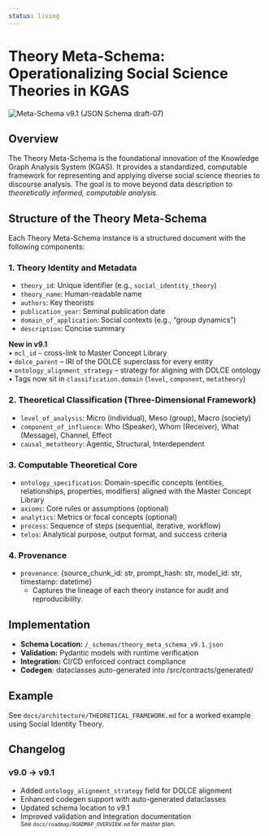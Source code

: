 ```yaml
---
status: living
---
```


# Theory Meta-Schema: Operationalizing Social Science Theories in KGAS

![Meta-Schema v9.1 (JSON Schema draft-07)](https://img.shields.io/badge/Meta--Schema-v9.1-blue)

## Overview

The Theory Meta-Schema is the foundational innovation of the Knowledge Graph Analysis System (KGAS). It provides a standardized, computable framework for representing and applying diverse social science theories to discourse analysis. The goal is to move beyond data description to *theoretically informed, computable analysis*.

## Structure of the Theory Meta-Schema

Each Theory Meta-Schema instance is a structured document with the following components:

### 1. Theory Identity and Metadata
- `theory_id`: Unique identifier (e.g., `social_identity_theory`)
- `theory_name`: Human-readable name
- `authors`: Key theorists
- `publication_year`: Seminal publication date
- `domain_of_application`: Social contexts (e.g., “group dynamics”)
- `description`: Concise summary

**New in v9.1**  
• `mcl_id` – cross-link to Master Concept Library  
• `dolce_parent` – IRI of the DOLCE superclass for every entity  
• `ontology_alignment_strategy` – strategy for aligning with DOLCE ontology
• Tags now sit in `classification.domain` (`level`, `component`, `metatheory`)

### 2. Theoretical Classification (Three-Dimensional Framework)
- `level_of_analysis`: Micro (individual), Meso (group), Macro (society)
- `component_of_influence`: Who (Speaker), Whom (Receiver), What (Message), Channel, Effect
- `causal_metatheory`: Agentic, Structural, Interdependent

### 3. Computable Theoretical Core
- `ontology_specification`: Domain-specific concepts (entities, relationships, properties, modifiers) aligned with the Master Concept Library
- `axioms`: Core rules or assumptions (optional)
- `analytics`: Metrics or focal concepts (optional)
- `process`: Sequence of steps (sequential, iterative, workflow)
- `telos`: Analytical purpose, output format, and success criteria

### 4. Provenance
- `provenance`: {source_chunk_id: str, prompt_hash: str, model_id: str, timestamp: datetime}
  - Captures the lineage of each theory instance for audit and reproducibility.

## Implementation

- **Schema Location:** `/_schemas/theory_meta_schema_v9.1.json`
- **Validation:** Pydantic models with runtime verification
- **Integration:** CI/CD enforced contract compliance
- **Codegen**: dataclasses auto-generated into /src/contracts/generated/

## Example

See `docs/architecture/THEORETICAL_FRAMEWORK.md` for a worked example using Social Identity Theory.

## Changelog

### v9.0 → v9.1
- Added `ontology_alignment_strategy` field for DOLCE alignment
- Enhanced codegen support with auto-generated dataclasses
- Updated schema location to v9.1
- Improved validation and integration documentation
<br><sup>See `docs/roadmap/ROADMAP_OVERVIEW.md` for master plan.</sup>

